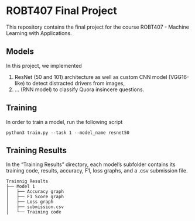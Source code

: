 # ROBT407 Final Project
This repository contains the final project for the course ROBT407 - Machine Learning with Applications.

## Models
In this project, we implemented
1. ResNet (50 and 101) architecture as well as custom CNN model (VGG16-like) to detect distracted drivers from images,
2. ... (RNN model) to classify Quora insincere questions.

## Training
In order to train a model, run the following script
```
python3 train.py --task 1 --model_name resnet50
```

## Training Results
In the “Training Results” directory, each model’s subfolder contains its training code, results, accuracy, F1, loss graphs, and a .csv submission file.
```
Trainnig Results
├── Model 1
│   ├── Accuracy graph
│   ├── F1 Score graph
│   ├── Loss graph
│   ├── submission.csv
│   └── Training code
```
